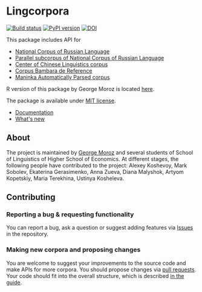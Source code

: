 # Lingcorpora
[![Build status](https://ci.appveyor.com/api/projects/status/4f5i7bwypma1gp29?svg=true)](https://ci.appveyor.com/project/kategerasimenko/lingcorpora-py)
[![PyPI version](https://badge.fury.io/py/lingcorpora.svg)](https://badge.fury.io/py/lingcorpora)
[![DOI](https://zenodo.org/badge/115459241.svg)](https://zenodo.org/badge/latestdoi/115459241)


This package includes API for 
* [National Corpus of Russian Language](http://www.ruscorpora.ru)
* [Parallel subcorpus of National Corpus of Russian Language](http://ruscorpora.ru/search-para-multi.html)
* [Center of Chinese Linguistics corpus](http://ccl.pku.edu.cn:8080/ccl_corpus/index.jsp)
* [Corpus Bambara de Reference](http://maslinsky.spb.ru/bonito/run.cgi/first_form)
* [Maninka Automatically Parsed corpus](http://maslinsky.spb.ru/emk/run.cgi/first_form)

R version of this package by George Moroz is located [here](https://github.com/lingcorpora/lingcorpora.R).

The package is available under [MIT license](https://github.com/lingcorpora/lingcorpora.py/blob/master/LICENSE).

* [Documentation](https://lingcorpora.github.io/lingcorpora.py/docs.html)
* [What's new](https://lingcorpora.github.io/lingcorpora.py/news.html)

## About

The project is maintained by [George Moroz](https://github.com/agricolamz) and several students of School of Linguistics of Higher School of Economics. At different stages, the following people have contributed to the project: Alexey Koshevoy, Mark Sobolev, Ekaterina Gerasimenko, Anna Zueva, Diana Malyshok, Artyom Kopetskiy, Maria Terekhina, Ustinya Kosheleva.


## Contributing

### Reporting a bug & requesting functionality
You can report a bug, ask a question or suggest adding features via [Issues](https://github.com/lingcorpora/lingcorpora.py/issues) in the repository.

### Making new corpora and proposing changes
You are welcome to suggest your improvements to the source code and make APIs for more corpora. You should propose changes via [pull requests](https://help.github.com/articles/about-pull-requests/). Your code should fit into the overall structure, which is described [in the guide](https://lingcorpora.github.io/lingcorpora.py/lingcorpora_guide.html).
